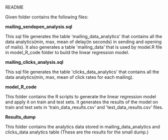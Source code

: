 README

Given folder contains the following files:

**mailing_sendopen_analysis.sql** 

This sql file generates the table 'mailing_data_analytics' that contains all the data analytics(min, max, mean of delay(in seconds) in sending and opening of mails). It also generates a table 'mailing_data' that is used by model.R file in model_R_code folder to build the linear regression model. 

**mailing_clicks_analysis.sql**

This sql file generates the table 'clicks_data_analytics' that contains all the data analytics(min, max, mean of click rates for each mailing).  

**model_R_code**

This folder contains the R scripts to generate the linear regression model and apply it on train and test sets. It generates the results of the model on train and test sets in 'train_data_results.csv' and 'test_data_results.csv' files.

**Results_dump**

This folder contains the analytics data stored in mailing_data_analytics and clicks_data analytics table (These are the results for the small dump.)



